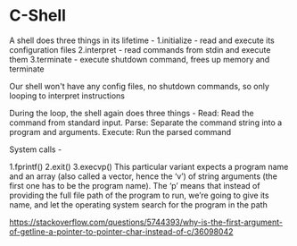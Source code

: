 # C-Shell

A shell does three things in its lifetime - 
    1.initialize - read and execute its configuration files
    2.interpret - read commands from stdin and execute them
    3.terminate - execute shutdown command, frees up memory and terminate 

Our shell won't have any config files, no shutdown commands, so only looping
to interpret instructions

During the loop, the shell again does three things - 
    Read: Read the command from standard input.
    Parse: Separate the command string into a program and arguments.
    Execute: Run the parsed command

System calls - 

1.fprintf()
2.exit()
3.execvp()
This particular variant expects a program name and an array (also called a vector, hence the ‘v’) of string arguments (the first one has to be the program name). The ‘p’ means that instead of providing the full file path of the program to run, we’re going to give its name, and let the operating system search for the program in the path


https://stackoverflow.com/questions/5744393/why-is-the-first-argument-of-getline-a-pointer-to-pointer-char-instead-of-c/36098042
